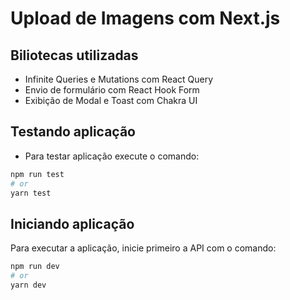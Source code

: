 # Upload de Imagens com Next.js

## Biliotecas utilizadas

- Infinite Queries e Mutations com React Query
- Envio de formulário com React Hook Form
- Exibição de Modal e Toast com Chakra UI


## Testando aplicação

- Para testar aplicação execute o comando:

```bash
npm run test
# or
yarn test
```

## Iniciando aplicação

Para executar a aplicação, inicie primeiro a API com o comando:

```bash
npm run dev
# or
yarn dev
```

[https://imgur.com/zPJmveg]: https://imgur.com/zPJmveg "https://imgur.com/zPJmveg"
